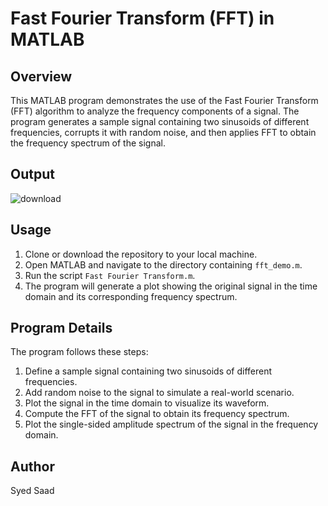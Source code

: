 # Fast Fourier Transform (FFT) in MATLAB

## Overview

This MATLAB program demonstrates the use of the Fast Fourier Transform (FFT) algorithm to analyze the frequency components of a signal. The program generates a sample signal containing two sinusoids of different frequencies, corrupts it with random noise, and then applies FFT to obtain the frequency spectrum of the signal.

## Output 

 ![download](https://github.com/ssaad5678/MATLAB-Simulations/assets/84627426/43175983-fda3-417b-93ad-c45092946934)

## Usage

1. Clone or download the repository to your local machine.
2. Open MATLAB and navigate to the directory containing `fft_demo.m`.
3. Run the script `Fast Fourier Transform.m`.
4. The program will generate a plot showing the original signal in the time domain and its corresponding frequency spectrum.

## Program Details

The program follows these steps:

1. Define a sample signal containing two sinusoids of different frequencies.
2. Add random noise to the signal to simulate a real-world scenario.
3. Plot the signal in the time domain to visualize its waveform.
4. Compute the FFT of the signal to obtain its frequency spectrum.
5. Plot the single-sided amplitude spectrum of the signal in the frequency domain.


## Author

Syed Saad



